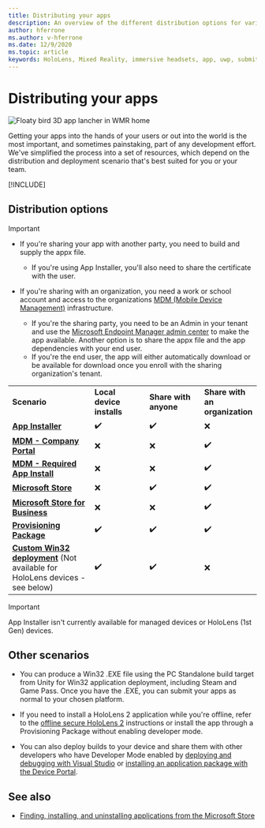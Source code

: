 ```yaml
---
title: Distributing your apps
description: An overview of the different distribution options for various supported platforms and publishing stores. 
author: hferrone
ms.author: v-hferrone
ms.date: 12/9/2020
ms.topic: article
keywords: HoloLens, Mixed Reality, immersive headsets, app, uwp, submit, submission, filters, metadata, system requirements, keywords, wack, certification, package, appx, merchandising
---
```


# Distributing your apps

![Floaty bird 3D app lancher in WMR home](images/distribute-hero-image.png)

Getting your apps into the hands of your users or out into the world is the most important, and sometimes painstaking, part of any development effort. We've simplified the process into a set of resources, which depend on the distribution and deployment scenario that's best suited for you or your team.

[!INCLUDE[](includes/before-submission.md)]

## Distribution options

> [!IMPORTANT]
> * If you're sharing your app with another party, you need to build and supply the appx file. 
>     * If you're using App Installer, you'll also need to share the certificate with the user.
> 
> * If you're sharing with an organization, you need a work or school account and access to the organizations [MDM (Mobile Device Management)](/hololens/hololens-enroll-mdm) infrastructure.  
>    * If you're the sharing party, you need to be an Admin in your tenant and use the [Microsoft Endpoint Manager admin center](/mem/intune/apps/apps-deploy) to make the app available. Another option is to share the appx file and the app dependencies with your end user.
>    * If you're the end user, the app will either automatically download or be available for download once you enroll with the sharing organization's tenant. 

<table>
<colgroup>
    <col width="33%" />
    <col width="22%" />
    <col width="22%" />
    <col width="22%" />
</colgroup>
<tr>
    <td><strong>Scenario</strong></td>
    <td><strong>Local device installs</strong></td>
    <td><strong>Share with anyone</strong></td>
    <td><strong>Share with an organization</strong></td>
</tr>
<tr>
    <td><a href="https://docs.microsoft.com/hololens/app-deploy-app-installer"><strong>App Installer</strong></td>
    <td>✔️</td>
    <td>✔️</td>
    <td>❌</td>
</tr>
<tr>
    <td><a href="/hololens/app-deploy-app-installer"><strong>MDM - Company Portal</strong></a></td>
    <td>❌</td>
    <td>❌</td>
    <td>✔️</td>
</tr>
<tr>
    <td><a href="/hololens/app-deploy-intune"><strong>MDM - Required App Install</strong></a></td>
    <td>❌</td>
    <td>❌</td>
    <td>✔️</td>
</tr>
<tr>
    <td><a href="submitting-an-app-to-the-microsoft-store.md"><strong>Microsoft Store</strong></a></td>
    <td>❌</td>
    <td>✔️</td>
    <td>✔️</td>
</tr>
<tr>
    <td><a href="/hololens/app-deploy-store-business"><strong>Microsoft Store for Business</strong></a></td>
    <td>❌</td>
    <td>❌</td>
    <td>✔️</td>
</tr>
<tr>
    <td><a href="/hololens/app-deploy-provisioning-package"><strong>Provisioning Package</strong></a></td>
    <td>✔️</td>
    <td>✔️</td>
    <td>✔️</td>
</tr>
<tr>
    <td><a href="#other-scenarios"><strong>Custom Win32 deployment</strong></a> (Not available for HoloLens devices - see below)</td>
    <td>✔️</td>
    <td>✔️</td>
    <td>❌</td>
</tr>
</table>

> [!IMPORTANT]
> App Installer isn't currently available for managed devices or HoloLens (1st Gen) devices.

## Other scenarios

* You can produce a Win32 .EXE file using the PC Standalone build target from Unity for Win32 application deployment, including Steam and Game Pass. Once you have the .EXE, you can submit your apps as normal to your chosen platform. 

* If you need to install a HoloLens 2 application while you're offline, refer to the [offline secure HoloLens 2](/hololens/hololens-common-scenarios-offline-secure) instructions or install the app through a Provisioning Package without enabling developer mode.

* You can also deploy builds to your device and share them with other developers who have Developer Mode enabled by [deploying and debugging with Visual Studio](../develop/advanced-concepts/using-visual-studio.md) or [installing an application package with the Device Portal](../develop/advanced-concepts/using-the-windows-device-portal.md#sideloading-applications).

## See also
* [Finding, installing, and uninstalling applications from the Microsoft Store](/hololens/holographic-store-apps)